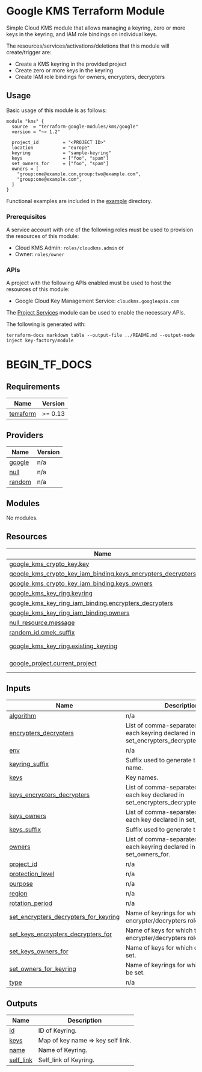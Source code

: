 # Google KMS Terraform Module

Simple Cloud KMS module that allows managing a keyring, zero or more keys in the keyring, and IAM role bindings on individual keys.

The resources/services/activations/deletions that this module will create/trigger are:

- Create a KMS keyring in the provided project
- Create zero or more keys in the keyring
- Create IAM role bindings for owners, encrypters, decrypters

## Usage

Basic usage of this module is as follows:

```hcl
module "kms" {
  source  = "terraform-google-modules/kms/google"
  version = "~> 1.2"

  project_id         = "<PROJECT ID>"
  location           = "europe"
  keyring            = "sample-keyring"
  keys               = ["foo", "spam"]
  set_owners_for     = ["foo", "spam"]
  owners = [
    "group:one@example.com,group:two@example.com",
    "group:one@example.com",
  ]
}
```

Functional examples are included in the
[example](./example/) directory.

### Prerequisites

A service account with one of the following roles must be used to provision
the resources of this module:

- Cloud KMS Admin: `roles/cloudkms.admin` or
- Owner: `roles/owner`

### APIs

A project with the following APIs enabled must be used to host the
resources of this module:

- Google Cloud Key Management Service: `cloudkms.googleapis.com`

The [Project Services](../project-services/) module can be used to enable the necessary APIs.


The following is generated with:
```
terraform-docs markdown table --output-file ../README.md --output-mode inject key-factory/module
```
# BEGIN_TF_DOCS

<!-- BEGIN_TF_DOCS -->
## Requirements

| Name | Version |
|------|---------|
| <a name="requirement_terraform"></a> [terraform](#requirement\_terraform) | >= 0.13 |

## Providers

| Name | Version |
|------|---------|
| <a name="provider_google"></a> [google](#provider\_google) | n/a |
| <a name="provider_null"></a> [null](#provider\_null) | n/a |
| <a name="provider_random"></a> [random](#provider\_random) | n/a |

## Modules

No modules.

## Resources

| Name | Type |
|------|------|
| [google_kms_crypto_key.key](https://registry.terraform.io/providers/hashicorp/google/latest/docs/resources/kms_crypto_key) | resource |
| [google_kms_crypto_key_iam_binding.keys_encrypters_decrypters](https://registry.terraform.io/providers/hashicorp/google/latest/docs/resources/kms_crypto_key_iam_binding) | resource |
| [google_kms_crypto_key_iam_binding.keys_owners](https://registry.terraform.io/providers/hashicorp/google/latest/docs/resources/kms_crypto_key_iam_binding) | resource |
| [google_kms_key_ring.keyring](https://registry.terraform.io/providers/hashicorp/google/latest/docs/resources/kms_key_ring) | resource |
| [google_kms_key_ring_iam_binding.encrypters_decrypters](https://registry.terraform.io/providers/hashicorp/google/latest/docs/resources/kms_key_ring_iam_binding) | resource |
| [google_kms_key_ring_iam_binding.owners](https://registry.terraform.io/providers/hashicorp/google/latest/docs/resources/kms_key_ring_iam_binding) | resource |
| [null_resource.message](https://registry.terraform.io/providers/hashicorp/null/latest/docs/resources/resource) | resource |
| [random_id.cmek_suffix](https://registry.terraform.io/providers/hashicorp/random/latest/docs/resources/id) | resource |
| [google_kms_key_ring.existing_keyring](https://registry.terraform.io/providers/hashicorp/google/latest/docs/data-sources/kms_key_ring) | data source |
| [google_project.current_project](https://registry.terraform.io/providers/hashicorp/google/latest/docs/data-sources/project) | data source |

## Inputs

| Name | Description | Type | Default | Required |
|------|-------------|------|---------|:--------:|
| <a name="input_algorithm"></a> [algorithm](#input\_algorithm) | n/a | `string` | `"GOOGLE_SYMMETRIC_ENCRYPTION"` | no |
| <a name="input_encrypters_decrypters"></a> [encrypters\_decrypters](#input\_encrypters\_decrypters) | List of comma-separated owners for each keyring declared in set\_encrypters\_decrypters\_for\_keyring. | `string` | `""` | no |
| <a name="input_env"></a> [env](#input\_env) | n/a | `any` | n/a | yes |
| <a name="input_keyring_suffix"></a> [keyring\_suffix](#input\_keyring\_suffix) | Suffix used to generate the keyring name. | `string` | `"keyring"` | no |
| <a name="input_keys"></a> [keys](#input\_keys) | Key names. | `list(string)` | `[]` | no |
| <a name="input_keys_encrypters_decrypters"></a> [keys\_encrypters\_decrypters](#input\_keys\_encrypters\_decrypters) | List of comma-separated owners for each key declared in set\_encrypters\_decrypters\_for. | `list(string)` | `[]` | no |
| <a name="input_keys_owners"></a> [keys\_owners](#input\_keys\_owners) | List of comma-separated owners for each key declared in set\_owners\_for. | `list(string)` | `[]` | no |
| <a name="input_keys_suffix"></a> [keys\_suffix](#input\_keys\_suffix) | Suffix used to generate the key name. | `string` | `""` | no |
| <a name="input_owners"></a> [owners](#input\_owners) | List of comma-separated owners for each keyring declared in set\_owners\_for. | `string` | `""` | no |
| <a name="input_project_id"></a> [project\_id](#input\_project\_id) | n/a | `string` | n/a | yes |
| <a name="input_protection_level"></a> [protection\_level](#input\_protection\_level) | n/a | `string` | `"SOFTWARE"` | no |
| <a name="input_purpose"></a> [purpose](#input\_purpose) | n/a | `string` | `"ENCRYPT_DECRYPT"` | no |
| <a name="input_region"></a> [region](#input\_region) | n/a | `string` | `"australia-southeast1"` | no |
| <a name="input_rotation_period"></a> [rotation\_period](#input\_rotation\_period) | n/a | `string` | `"31560000s"` | no |
| <a name="input_set_encrypters_decrypters_for_keyring"></a> [set\_encrypters\_decrypters\_for\_keyring](#input\_set\_encrypters\_decrypters\_for\_keyring) | Name of keyrings for which the encrypter/decrypters role will be set. | `bool` | `false` | no |
| <a name="input_set_keys_encrypters_decrypters_for"></a> [set\_keys\_encrypters\_decrypters\_for](#input\_set\_keys\_encrypters\_decrypters\_for) | Name of keys for which the encrypter/decrypters role will be set. | `list(string)` | `[]` | no |
| <a name="input_set_keys_owners_for"></a> [set\_keys\_owners\_for](#input\_set\_keys\_owners\_for) | Name of keys for which owners will be set. | `list(string)` | `[]` | no |
| <a name="input_set_owners_for_keyring"></a> [set\_owners\_for\_keyring](#input\_set\_owners\_for\_keyring) | Name of keyrings for which owners will be set. | `bool` | `false` | no |
| <a name="input_type"></a> [type](#input\_type) | n/a | `any` | n/a | yes |

## Outputs

| Name | Description |
|------|-------------|
| <a name="output_id"></a> [id](#output\_id) | ID of Keyring. |
| <a name="output_keys"></a> [keys](#output\_keys) | Map of key name => key self link. |
| <a name="output_name"></a> [name](#output\_name) | Name of Keyring. |
| <a name="output_self_link"></a> [self\_link](#output\_self\_link) | Self\_link of Keyring. |
<!-- END_TF_DOCS -->
